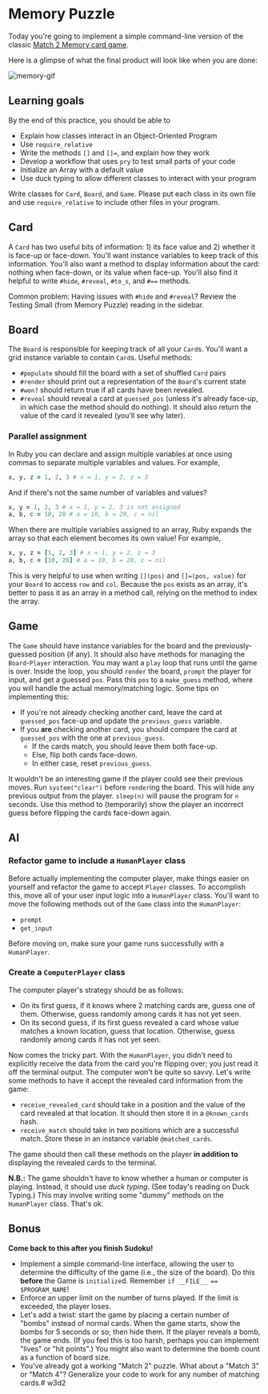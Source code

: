 # Memory Puzzle

Today you're going to implement a simple command-line version of the classic
[Match 2 Memory card game][match-memory].

Here is a glimpse of what the final product will look like when you are done:

![memory-gif][memory-gif]

[match-memory]: http://mypuzzle.org/find-the-pair
[memory-gif]: https://assets.aaonline.io/fullstack/ruby/projects/memory/memory.gif

## Learning goals

By the end of this practice, you should be able to

- Explain how classes interact in an Object-Oriented Program
- Use `require_relative`
- Write the methods `[]` and `[]=`, and explain how they work
- Develop a workflow that uses `pry` to test small parts of your code
- Initialize an Array with a default value
- Use duck typing to allow different classes to interact with your program

Write classes for `Card`, `Board`, and `Game`. Please put each class in its own
file and use `require_relative` to include other files in your program.

## Card

A `Card` has two useful bits of information: 1) its face value and 2) whether it
is face-up or face-down. You'll want instance variables to keep track of this
information. You'll also want a method to display information about the card:
nothing when face-down, or its value when face-up. You'll also find it helpful
to write `#hide`, `#reveal`, `#to_s`, and `#==` methods.

Common problem: Having issues with `#hide` and `#reveal`? Review the Testing
Small (from Memory Puzzle) reading in the sidebar.

## Board

The `Board` is responsible for keeping track of all your `Card`s. You'll want a
grid instance variable to contain `Card`s. Useful methods:

- `#populate` should fill the board with a set of shuffled `Card` pairs
- `#render` should print out a representation of the `Board`'s current state
- `#won?` should return true if all cards have been revealed.
- `#reveal` should reveal a card at `guessed_pos` (unless it's already
  face-up, in which case the method should do nothing). It should also return
  the value of the card it revealed (you'll see why later).

### Parallel assignment

In Ruby you can declare and assign multiple variables at once using commas to
separate multiple variables and values. For example,

```rb
x, y, z = 1, 2, 3 # x = 1, y = 2, z = 3
```

And if there's not the same number of variables and values?

```rb
x, y = 1, 2, 3 # x = 1, y = 2, 3 is not assigned
a, b, c = 10, 20 # a = 10, b = 20, c = nil
```

When there are multiple variables assigned to an array, Ruby expands the array
so that each element becomes its own value! For example,

```rb
x, y, z = [1, 2, 3] # x = 1, y = 2, z = 3
a, b, c = [10, 20] # a = 10, b = 20, c = nil
```

This is very helpful to use when writing `[](pos)` and `[]=(pos, value)` for
your `Board` to access `row` and `col`. Because the `pos` exists as an array,
it's better to pass it as an array in a method call, relying on the method to
index the array.

## Game

The `Game` should have instance variables for the board and the
previously-guessed position (if any). It should also have methods for managing
the `Board`-`Player` interaction. You may want a `play` loop that runs until the
game is over. Inside the loop, you should `render` the board, `prompt` the
player for input, and get a guessed `pos`. Pass this `pos` to a `make_guess`
method, where you will handle the actual memory/matching logic. Some tips on
implementing this:

- If you're not already checking another card, leave the card at `guessed_pos`
  face-up and update the `previous_guess` variable.
- If you **are** checking another card, you should compare the card at
  `guessed_pos` with the one at `previous_guess`.
  - If the cards match, you should leave them both face-up.
  - Else, flip both cards face-down.
  - In either case, reset `previous_guess`.

It wouldn't be an interesting game if the player could see their previous moves.
Run `system("clear")` before `render`ing the board. This will hide any previous
output from the player. `sleep(n)` will pause the program for `n` seconds. Use
this method to (temporarily) show the player an incorrect guess before flipping
the cards face-down again.

## AI

### Refactor game to include a `HumanPlayer` class

Before actually implementing the computer player, make things easier on yourself
and refactor the game to accept `Player` classes. To accomplish this, move all
of your user input logic into a `HumanPlayer` class. You'll want to move the
following methods out of the `Game` class into the `HumanPlayer`:

- `prompt`
- `get_input`

Before moving on, make sure your game runs successfully with a `HumanPlayer`.

### Create a `ComputerPlayer` class

The computer player's strategy should be as follows:

- On its first guess, if it knows where 2 matching cards are, guess one of them.
  Otherwise, guess randomly among cards it has not yet seen.
- On its second guess, if its first guess revealed a card whose value matches a
  known location, guess that location. Otherwise, guess randomly among cards it
  has not yet seen.

Now comes the tricky part. With the `HumanPlayer`, you didn't need to explicitly
receive the data from the card you're flipping over; you just read it off the
terminal output. The computer won't be quite so savvy. Let's write some methods
to have it accept the revealed card information from the game:

- `receive_revealed_card` should take in a position and the value of the card
  revealed at that location. It should then store it in a `@known_cards` hash.
- `receive_match` should take in two positions which are a successful match.
  Store these in an instance variable `@matched_cards`.

The game should then call these methods on the player **in addition to**
displaying the revealed cards to the terminal.

**N.B.:** The game shouldn't have to know whether a human or computer is
playing. Instead, it should use _duck typing_. (See today's reading on Duck
Typing.) This may involve writing some "dummy" methods on the `HumanPlayer`
class. That's ok.

## Bonus

**Come back to this after you finish Sudoku!**

- Implement a simple command-line interface, allowing the user to determine the
  difficulty of the game (i.e., the size of the board). Do this **before** the
  Game is `initialize`d. Remember `if __FILE__ == $PROGRAM_NAME`!
- Enforce an upper limit on the number of turns played. If the limit is
  exceeded, the player loses.
- Let's add a twist: start the game by placing a certain number of "bombs"
  instead of normal cards. When the game starts, show the bombs for 5 seconds or
  so; then hide them. If the player reveals a bomb, the game ends. (If you feel
  this is too harsh, perhaps you can implement "lives" or "hit points".) You
  might also want to determine the bomb count as a function of board size.
- You've already got a working "Match 2" puzzle. What about a "Match 3" or
  "Match 4"? Generalize your code to work for any number of matching cards.# w3d2
